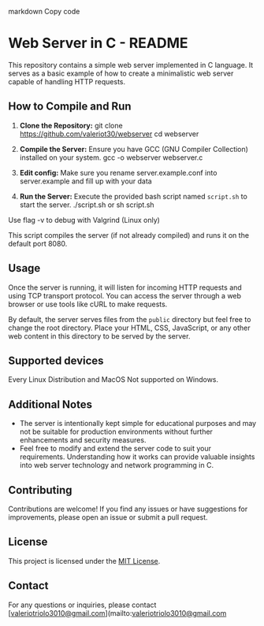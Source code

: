markdown
Copy code
# Web Server in C - README

This repository contains a simple web server implemented in C language. It serves as a basic example of how to create a minimalistic web server capable of handling HTTP requests.

## How to Compile and Run

1. **Clone the Repository:**
git clone https://github.com/valeriot30/webserver
cd webserver

2. **Compile the Server:**
Ensure you have GCC (GNU Compiler Collection) installed on your system.
gcc -o webserver webserver.c

3. **Edit config:**
Make sure you rename server.example.conf into server.example and fill up with your data

4. **Run the Server:**
Execute the provided bash script named `script.sh` to start the server.
./script.sh or sh script.sh

Use flag -v to debug with Valgrind (Linux only)


This script compiles the server (if not already compiled) and runs it on the default port 8080.

## Usage

Once the server is running, it will listen for incoming HTTP requests and using TCP transport protocol. You can access the server through a web browser or use tools like cURL to make requests.

By default, the server serves files from the `public` directory but feel free to change the root directory. Place your HTML, CSS, JavaScript, or any other web content in this directory to be served by the server.

## Supported devices

Every Linux Distribution and MacOS
Not supported on Windows.

## Additional Notes

- The server is intentionally kept simple for educational purposes and may not be suitable for production environments without further enhancements and security measures.
- Feel free to modify and extend the server code to suit your requirements. Understanding how it works can provide valuable insights into web server technology and network programming in C.

## Contributing

Contributions are welcome! If you find any issues or have suggestions for improvements, please open an issue or submit a pull request.

## License

This project is licensed under the [MIT License](LICENSE).

## Contact

For any questions or inquiries, please contact [valeriotriolo3010@gmail.com](mailto:valeriotriolo3010@gmail.com